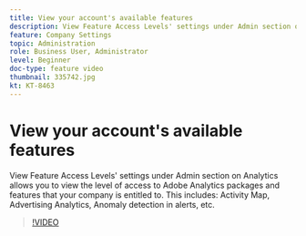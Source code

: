 ```yaml
---
title: View your account's available features 
description: View Feature Access Levels' settings under Admin section on Analytics allows you to view the level of access to Adobe Analytics packages and features that your company is entitled to. This includes Activity Map, Advertising Analytics, Anomaly detection in alerts, etc.
feature: Company Settings
topic: Administration 
role: Business User, Administrator
level: Beginner
doc-type: feature video
thumbnail: 335742.jpg
kt: KT-8463
---
```


# View your account's available features

View Feature Access Levels' settings under Admin section on Analytics allows you to view the level of access to Adobe Analytics packages and features that your company is entitled to. This includes: Activity Map, Advertising Analytics, Anomaly detection in alerts, etc.


>[!VIDEO](https://video.tv.adobe.com/v/335742/?quality=12&learn=on)